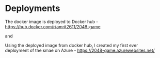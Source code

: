 # Deployments
The docker image is deployed to Docker hub - https://hub.docker.com/r/amrit2611/2048-game

and 

Using the deployed image from docker hub, I created my first ever deployment of the smae on Azure - https://2048-game.azurewebsites.net/

